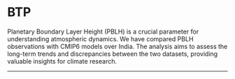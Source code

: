 # BTP

Planetary Boundary Layer Height (PBLH) is a crucial parameter for understanding atmospheric dynamics. We have compared PBLH observations with CMIP6 models over India. The analysis aims to assess the long-term trends and discrepancies between the two datasets, providing valuable insights for climate research.

---
